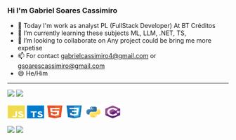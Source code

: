 ### Hi I'm Gabriel Soares Cassimiro

- 🔭 Today I'm work as analyst PL (FullStack Developer) At BT Créditos 
- 🌱 I’m currently learning these subjects  ML, LLM, .NET, TS,
- 👯 I’m looking to collaborate on Any project could be bring me more expetise
- 📫 For contact gabrielcassimiro4@gmail.com or gsoarescassimiro@gmail.com
- 😄 He/Him

  
 -------
<div style="justify-content: space-around;">
  <img height="180em" src='https://github-readme-stats.vercel.app/api?username=GabrielSoaCassi&show_icons=true&theme=merko'/>
  
  <img height="180em" src='https://github-readme-stats.vercel.app/api/top-langs/?username=GabrielSoaCassi&layout=compact&theme=merko'/>
</div>

<div style="display: inline_block"><br>
  <img align="center" alt="Gabriel-Js" height="30" width="40" src="https://raw.githubusercontent.com/devicons/devicon/master/icons/javascript/javascript-plain.svg">
  <img align="center" alt="Gabriel-Ts" height="30" width="40" src="https://raw.githubusercontent.com/devicons/devicon/master/icons/typescript/typescript-plain.svg">
  <img align="center" alt="Gabriel-HTML" height="30" width="40" src="https://raw.githubusercontent.com/devicons/devicon/master/icons/html5/html5-original.svg">
  <img align="center" alt="Gabriel-CSS" height="30" width="40" src="https://raw.githubusercontent.com/devicons/devicon/master/icons/css3/css3-original.svg">
  <img align="center" alt="Gabriel-Python" height="30" width="40" src="https://raw.githubusercontent.com/devicons/devicon/master/icons/python/python-original.svg">
  <img align="center" alt="Gabriel-Csharp" height="30" width="40" src="https://raw.githubusercontent.com/devicons/devicon/master/icons/csharp/csharp-original.svg">
</div>
<br>
<div>
  <a href="mailto:gabrielcassimiro4@gmail.com" target="_blank"><img src="https://img.shields.io/badge/Gmail-D14836?style=for-the-badge&logo=gmail&logoColor=white"/></a>
   <a href="https://www.linkedin.com/in/gabrielcass/"target="_blank"><img src="https://img.shields.io/badge/LinkedIn-0077B5?style=for-the-badge&logo=linkedin&logoColor=white"/></a>
</div>
